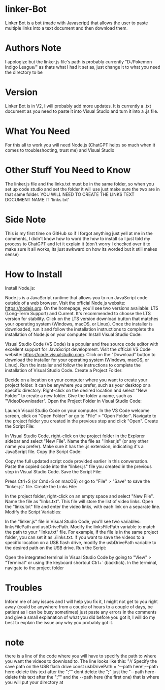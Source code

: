 # linker-Bot
Linker Bot is a bot (made with Javascript) that allows the user to paste multiple links into a text document and then download them.

# Authors Note
I apologize but the linker.js file's path is probably currently "D:/Pokemon Indigo League/" as thats what I had it set as, just change it to what you need the directory to be

# Version
Linker Bot is in V2, I will probably add more updates. It is currently a .txt document as you need to paste it into Visual Studio and turn it into a .js file.

# What You Need
For this all to work you will need Node.js (ChatGPT helps so much when it comes to troubleshooting, trust me) and Visual Studio 

# Other Stuff You Need to Know
The linker.js file and the links.txt must be in the same folder, so when you set up code studio and set the folder it will use just make sure the two are in that same folder.
YOU WILL NEED TO CREATE THE LINKS TEXT DOCUMENT NAME IT 'links.txt'

# Side Note
This is my first time on GitHub so if I forgot anything just yell at me in the comments, I didn't know how to word the how to install so I just told my process to ChatGPT and let it explain it (don't worry I checked over it to make sure it all works, its just awkward on how its worded but it still makes sense)

# How to Install
Install Node.js:

Node.js is a JavaScript runtime that allows you to run JavaScript code outside of a web browser.
Visit the official Node.js website: https://nodejs.org.
On the homepage, you'll see two versions available: LTS (Long-Term Support) and Current. It's recommended to choose the LTS version for stability.
Click on the LTS version download button that matches your operating system (Windows, macOS, or Linux).
Once the installer is downloaded, run it and follow the installation instructions to complete the installation of Node.js on your computer.
Install Visual Studio Code:

Visual Studio Code (VS Code) is a popular and free source code editor with excellent support for JavaScript development.
Visit the official VS Code website: https://code.visualstudio.com.
Click on the "Download" button to download the installer for your operating system (Windows, macOS, or Linux).
Run the installer and follow the instructions to complete the installation of Visual Studio Code.
Create a Project Folder:

Decide on a location on your computer where you want to create your project folder. It can be anywhere you prefer, such as your desktop or a specific directory.
Right-click on the desired location and select "New Folder" to create a new folder.
Give the folder a name, such as "VideoDownloader".
Open the Project Folder in Visual Studio Code:

Launch Visual Studio Code on your computer.
In the VS Code welcome screen, click on "Open Folder" or go to "File" > "Open Folder".
Navigate to the project folder you created in the previous step and click "Open".
Create the Script File:

In Visual Studio Code, right-click on the project folder in the Explorer sidebar and select "New File".
Name the file as "linker.js" (or any other name you prefer). Make sure it has the .js extension, indicating it's a JavaScript file.
Copy the Script Code:

Copy the full updated script code provided earlier in this conversation.
Paste the copied code into the "linker.js" file you created in the previous step in Visual Studio Code.
Save the Script File:

Press Ctrl+S (or Cmd+S on macOS) or go to "File" > "Save" to save the "linker.js" file.
Create the Links File:

In the project folder, right-click on an empty space and select "New File".
Name the file as "links.txt". This file will store the list of video links.
Open the "links.txt" file and enter the video links, with each link on a separate line.
Modify the Script Variables:

In the "linker.js" file in Visual Studio Code, you'll see two variables: linksFilePath and usbDrivePath.
Modify the linksFilePath variable to match the path to your "links.txt" file. For example, if the file is in the same project folder, you can set it as ./links.txt.
If you want to save the videos to a specific location on a USB flash drive, modify the usbDrivePath variable to the desired path on the USB drive.
Run the Script:

Open the integrated terminal in Visual Studio Code by going to "View" > "Terminal" or using the keyboard shortcut Ctrl+` (backtick).
In the terminal, navigate to the project folder

# Troubles
Inform me of any issues and I will help you fix it, I might not get to you right away (could be anywhere from a couple of hours to a couple of days, be patient as I can be busy sometimes) just paste any errors in the comments and give a small explanation of what you did before you got it, I will do my best to explain the issue any why you probably got it.

# note
there is a line of the code where you will have to specify the path to where you want the videos to download to. The line looks like this: "// Specify the save path on the USB flash drive
const usbDrivePath = '--path here';--path here-delete this text after the ";""
dont delete the ";" just the "--path here-delete this text after the ";"" and the --path here   (the first one) that is where you will put your directory at
